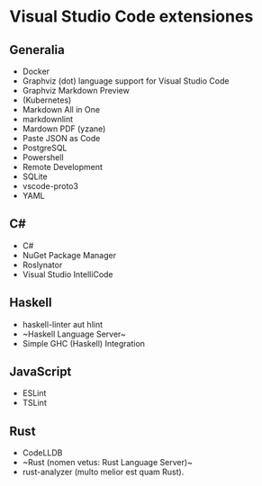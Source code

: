# Visual Studio Code extensiones

## Generalia

* Docker
* Graphviz (dot) language support for Visual Studio Code
* Graphviz Markdown Preview
* (Kubernetes)
* Markdown All in One
* markdownlint
* Mardown PDF (yzane)
* Paste JSON as Code
* PostgreSQL
* Powershell
* Remote Development
* SQLite
* vscode-proto3
* YAML

## C#

* C#
* NuGet Package Manager
* Roslynator
* Visual Studio IntelliCode

## Haskell

* haskell-linter aut hlint
* ~Haskell Language Server~
* Simple GHC (Haskell) Integration

## JavaScript

* ESLint
* TSLint

## Rust

* CodeLLDB
* ~Rust (nomen vetus: Rust Language Server)~
* rust-analyzer (multo melior est quam Rust).

